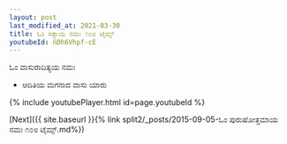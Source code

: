 ```yaml
---
layout: post
last_modified_at: 2021-03-30
title: ಓಂ ಸತ್ಯಾಯ ನಮಃ ೧೦೮ ಟೈಮ್ಸ್
youtubeId: nDh6Vhpf-cE
---
```

 
 
 ಓಂ ವಾಸುರಾದಿತ್ಯಯ ನಮಃ  
 
 -  ಆದಿತಿಯ ಮಗನಾದ ವಾಸು ಯಾರು 
 
  
 
  
 
 
 
 
 
 


{% include youtubePlayer.html id=page.youtubeId %}
 
[Next]({{ site.baseurl }}{% link  split2/_posts/2015-09-05-ಓಂ ಪುರುಷೋತ್ತಮಾಯ ನಮಃ ೧೦೮ ಟೈಮ್ಸ್.md%})
 
